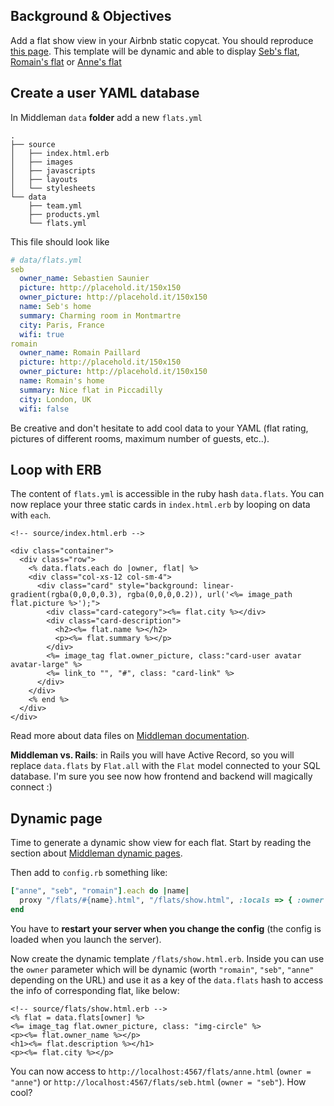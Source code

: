 ## Background & Objectives

Add a flat show view in your Airbnb static copycat. You should reproduce [this page](http://lewagon.github.io/middleman-airbnb/flats/seb.html). This template will be dynamic and able to display [Seb's flat](http://lewagon.github.io/middleman-airbnb/flats/seb.html), [Romain's flat](http://lewagon.github.io/middleman-airbnb/flats/romain.html) or [Anne's flat](http://lewagon.github.io/middleman-airbnb/flats/anne.html)

## Create a user YAML database

In Middleman `data` **folder** add a new `flats.yml`

```
.
├── source
│   ├── index.html.erb
│   ├── images
│   ├── javascripts
│   ├── layouts
│   └── stylesheets
└── data
    ├── team.yml
    ├── products.yml
    └── flats.yml
```

This file should look like


```yaml
# data/flats.yml
seb
  owner_name: Sebastien Saunier
  picture: http://placehold.it/150x150
  owner_picture: http://placehold.it/150x150
  name: Seb's home
  summary: Charming room in Montmartre
  city: Paris, France
  wifi: true
romain
  owner_name: Romain Paillard
  picture: http://placehold.it/150x150
  owner_picture: http://placehold.it/150x150
  name: Romain's home
  summary: Nice flat in Piccadilly
  city: London, UK
  wifi: false
```

Be creative and don't hesitate to add cool data to your YAML (flat rating, pictures of different rooms, maximum number of guests, etc..).


## Loop with ERB

The content of `flats.yml` is accessible in the ruby hash `data.flats`. You can now replace your three static cards in `index.html.erb` by looping on data with `each`.


```erb
<!-- source/index.html.erb -->

<div class="container">
  <div class="row">
    <% data.flats.each do |owner, flat| %>
    <div class="col-xs-12 col-sm-4">
      <div class="card" style="background: linear-gradient(rgba(0,0,0,0.3), rgba(0,0,0,0.2)), url('<%= image_path flat.picture %>');">
        <div class="card-category"><%= flat.city %></div>
        <div class="card-description">
          <h2><%= flat.name %></h2>
          <p><%= flat.summary %></p>
        </div>
        <%= image_tag flat.owner_picture, class:"card-user avatar avatar-large" %>
        <%= link_to "", "#", class: "card-link" %>
      </div>
    </div>
    <% end %>
  </div>
</div>
```

Read more about data files on [Middleman documentation](https://middlemanapp.com/advanced/data_files/).

**Middleman vs. Rails**: in Rails you will have Active Record, so you will replace `data.flats` by `Flat.all` with the `Flat` model connected to your SQL database. I'm sure you see now how frontend and backend will magically connect :)

## Dynamic page

Time to generate a dynamic show view for each flat. Start by reading the section about [Middleman dynamic pages](https://middlemanapp.com/advanced/dynamic_pages/).

Then add to `config.rb` something like:


```ruby
["anne", "seb", "romain"].each do |name|
  proxy "/flats/#{name}.html", "/flats/show.html", :locals => { :owner => name }, :ignore => true
end
```

You have to **restart your server when you change the config** (the config is loaded when you launch the server).

Now create the dynamic template `/flats/show.html.erb`. Inside you can use the `owner` parameter which will be dynamic (worth `"romain"`, `"seb"`, `"anne"` depending on the URL) and use it as a key of the `data.flats` hash to access the info of corresponding flat, like below:


```erb
<!-- source/flats/show.html.erb -->
<% flat = data.flats[owner] %>
<%= image_tag flat.owner_picture, class: "img-circle" %>
<p><%= flat.owner_name %></p>
<h1><%= flat.description %></h1>
<p><%= flat.city %></p>

```

You can now access to `http://localhost:4567/flats/anne.html` (`owner = "anne"`) or `http://localhost:4567/flats/seb.html` (`owner = "seb"`). How cool?
